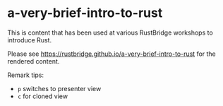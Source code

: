 # a-very-brief-intro-to-rust

This is content that has been used at various RustBridge workshops to introduce
Rust.

Please see https://rustbridge.github.io/a-very-brief-intro-to-rust for the
rendered content.

Remark tips:

* `p` switches to presenter view
* `c` for cloned view
